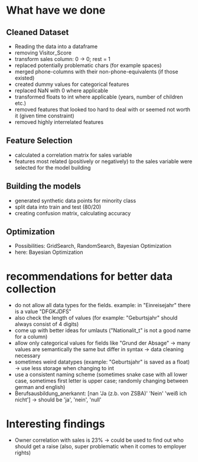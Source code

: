 # What have we done
## Cleaned Dataset
- Reading the data into a dataframe
- removing Visitor_Score
- transform sales column: 0 -> 0; rest = 1
- replaced potentially problematic chars (for example spaces)
- merged phone-columns with their non-phone-equivalents (if those existed)
- created dummy values for categorical features
- replaced NaN with 0 where applicable
- transformed floats to int where applicable (years, number of children etc.)
- removed features that looked too hard to deal with or seemed not worth it (given time constraint)
- removed highly interrelated features

## Feature Selection
- calculated a correlation matrix for sales variable
- features most related (positively or negatively) to the sales variable were selected for the model building

## Building the models
- generated synthetic data points for minority class 
- split data into train and test (80/20)
- creating confusion matrix, calculating accuracy

## Optimization
- Possibilities: GridSearch, RandomSearch, Bayesian Optimization
- here: Bayesian Optimization


# recommendations for better data collection
- do not allow all data types for the fields. example: in "Einreisejahr" there is a value "DFGKJDFS"
- also check the length of values (for example: "Geburtsjahr" should always consist of 4 digits)
- come up with better ideas for umlauts ("Nationalit_t" is not a good name for a column)
- allow only categorical values for fields like "Grund der Absage" -> many values are semantically the same but differ in syntax -> data cleaning necessary
- sometimes weird datatypes (example: "Geburtsjahr" is saved as a float) -> use less storage when changing to int
- use a consistent naming scheme (sometimes snake case with all lower case, sometimes first letter is upper case; randomly changing between german and english)
- Berufsausbildung_anerkannt: [nan 'Ja (z.b. von ZSBA)' 'Nein' 'weiß ich nicht'] -> should be 'ja', 'nein', 'null'

# Interesting findings
- Owner correlation with sales is 23% -> could be used to find out who should get a raise (also, super problematic when it comes to employer rights)